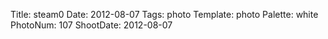 Title: steam0
Date: 2012-08-07
Tags: photo
Template: photo
Palette: white
PhotoNum: 107
ShootDate: 2012-08-07
